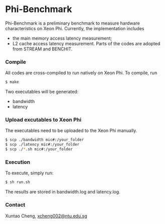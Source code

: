 # Phi-Benchmark

Phi-Benchmark is a preliminary benchmark to measure hardware characteristics on Xeon Phi. Currently, the implementation includes 
  - the main memory access latency measurement;
  - L2 cache access latency measurement.
Parts of the codes are adopted from STREAM and BENCHIT. 

### Compile
All codes are cross-compiled to run natively on Xeon Phi. To compile, run

```sh
$ make
```

Two executables will be generated:
  - bandwidth
  - latency

### Upload excutables to Xeon Phi

The executables need to be uploaded to the Xeon Phi manually. 

```sh
$ scp ./bandwidth mic#:/your_folder
$ scp ./latency mic#:/your_folder
$ scp ./*.sh mic#:/your_folder
```

### Execution

To execute, simply run:
```sh
$ sh run.sh
```

The results are stored in bandwidth.log and latency.log.


### Contact
Xuntao Cheng, xcheng002@ntu.edu.sg
